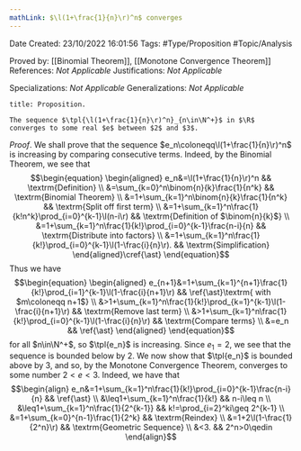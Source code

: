 ```yaml
---
mathLink: $\l(1+\frac{1}{n}\r)^n$ converges
---
```


<div class="topSpace"></div>

Date Created: 23/10/2022 16:01:56
Tags: #Type/Proposition #Topic/Analysis

Proved by: [[Binomial Theorem]], [[Monotone Convergence Theorem]]
References: _Not Applicable_
Justifications: _Not Applicable_

Specializations: _Not Applicable_
Generalizations: _Not Applicable_

``` ad-Proposition
title: Proposition.

The sequence $\tpl{\l(1+\frac{1}{n}\r)^n}_{n\in\N^+}$ in $\R$ converges to some real $e$ between $2$ and $3$.

```

_Proof_. We shall prove that the sequence $e_n\coloneqq\l(1+\frac{1}{n}\r)^n$ is increasing by comparing consecutive terms. Indeed, by the Binomial Theorem, we see that
$$\begin{equation}
    \begin{aligned}
        e_n&=\l(1+\frac{1}{n}\r)^n && \textrm{Definition} \\
        &=\sum_{k=0}^n\binom{n}{k}\frac{1}{n^k} && \textrm{Binomial Theorem} \\
        &=1+\sum_{k=1}^n\binom{n}{k}\frac{1}{n^k} && \textrm{Split off first term} \\
        &=1+\sum_{k=1}^n\frac{1}{k!n^k}\prod_{i=0}^{k-1}\l(n-i\r) && \textrm{Definition of $\binom{n}{k}$} \\
        &=1+\sum_{k=1}^n\frac{1}{k!}\prod_{i=0}^{k-1}\frac{n-i}{n} && \textrm{Distribute into factors} \\
        &=1+\sum_{k=1}^n\frac{1}{k!}\prod_{i=0}^{k-1}\l(1-\frac{i}{n}\r). && \textrm{Simplification}
    \end{aligned}\cref{\ast}
\end{equation}$$
Thus we have
$$\begin{equation}
    \begin{aligned}
        e_{n+1}&=1+\sum_{k=1}^{n+1}\frac{1}{k!}\prod_{i=1}^{k-1}\l(1-\frac{i}{n+1}\r) && \ref{\ast}\textrm{ with $m\coloneqq n+1$} \\
        &>1+\sum_{k=1}^n\frac{1}{k!}\prod_{k=1}^{k-1}\l(1-\frac{i}{n+1}\r) && \textrm{Remove last term} \\
        &>1+\sum_{k=1}^n\frac{1}{k!}\prod_{i=0}^{k-1}\l(1-\frac{i}{n}\r) && \textrm{Compare terms} \\
        &=e_n && \ref{\ast}
    \end{aligned}
\end{equation}$$
for all $n\in\N^+$, so $\tpl{e_n}$ is increasing. Since $e_1=2$, we see that the sequence is bounded below by $2$. We now show that $\tpl{e_n}$ is bounded above by $3$, and so, by the Monotone Convergence Theorem, converges to some number $2<e<3$. Indeed, we have that
$$\begin{align}
    e_n&=1+\sum_{k=1}^n\frac{1}{k!}\prod_{i=0}^{k-1}\frac{n-i}{n} && \ref{\ast} \\
    &\leq1+\sum_{k=1}^n\frac{1}{k!} && n-i\leq n \\
    &\leq1+\sum_{k=1}^n\frac{1}{2^{k-1}} && k!=\prod_{i=2}^ki\geq 2^{k-1} \\
    &=1+\sum_{k=0}^{n-1}\frac{1}{2^k} && \textrm{Reindex} \\
    &=1+2\l(1-\frac{1}{2^n}\r) && \textrm{Geometric Sequence} \\
    &<3. && 2^n>0\qedin
\end{align}$$
